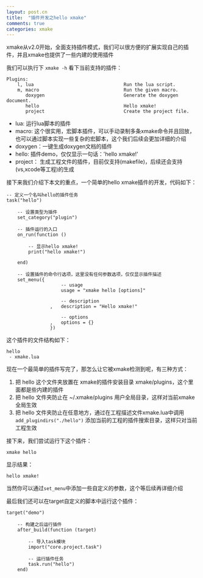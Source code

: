 ```yaml
---
layout: post.cn
title:  "插件开发之hello xmake"
comments: true
categories: xmake
---
```


xmake从v2.0开始，全面支持插件模式，我们可以很方便的扩展实现自己的插件，并且xmake也提供了一些内建的使用插件

我们可以执行下 `xmake -h` 看下当前支持的插件：

    Plugins: 
        l, lua                                 Run the lua script.
        m, macro                               Run the given macro.
           doxygen                             Generate the doxygen document.
           hello                               Hello xmake!
           project                             Create the project file.

* lua: 运行lua脚本的插件
* macro: 这个很实用，宏脚本插件，可以手动录制多条xmake命令并且回放，也可以通过脚本实现一些复杂的宏脚本，这个我们后续会更加详细的介绍
* doxygen：一键生成doxygen文档的插件
* hello: 插件demo，仅仅显示一句话：'hello xmake!'
* project： 生成工程文件的插件，目前仅支持(makefile)，后续还会支持(vs,xcode等工程)的生成

<!-- more -->

接下来我们介绍下本文的重点，一个简单的hello xmake插件的开发，代码如下：

    -- 定义一个名叫hello的插件任务
    task("hello")

        -- 设置类型为插件
        set_category("plugin")

        -- 插件运行的入口
        on_run(function ()

            -- 显示hello xmake!
            print("hello xmake!")

        end)

        -- 设置插件的命令行选项，这里没有任何参数选项，仅仅显示插件描述
        set_menu({
                        -- usage
                        usage = "xmake hello [options]"

                        -- description
                    ,   description = "Hello xmake!"

                        -- options
                    ,   options = {}
                    }) 

这个插件的文件结构如下：

    hello
     - xmake.lua


现在一个最简单的插件写完了，那怎么让它被xmake检测到呢，有三种方式：

1. 把 hello 这个文件夹放置在 xmake的插件安装目录 xmake/plugins，这个里面都是些内建的插件
2. 把 hello 文件夹防止在 ~/.xmake/plugins 用户全局目录，这样对当前xmake 全局生效
3. 把 hello 文件夹防止在任意地方，通过在工程描述文件xmake.lua中调用`add_plugindirs("./hello")` 添加当前的工程的插件搜索目录，这样只对当前工程生效

接下来，我们尝试运行下这个插件：

    xmake hello

显示结果：

    hello xmake!

当然你可以通过`set_menu`中添加一些自定义的参数，这个等后续再详细介绍

最后我们还可以在target自定义的脚本中运行这个插件：

    target("demo")
        
        -- 构建之后运行插件
        after_build(function (target)
      
            -- 导入task模块
            import("core.project.task")

            -- 运行插件任务
            task.run("hello")
        end)
